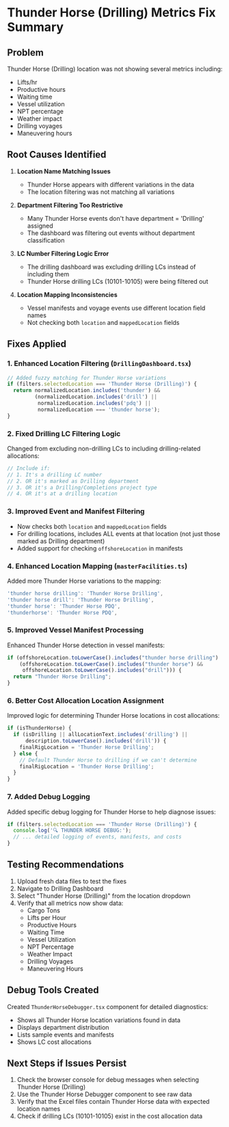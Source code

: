 # Thunder Horse (Drilling) Metrics Fix Summary

## Problem
Thunder Horse (Drilling) location was not showing several metrics including:
- Lifts/hr
- Productive hours
- Waiting time
- Vessel utilization
- NPT percentage
- Weather impact
- Drilling voyages
- Maneuvering hours

## Root Causes Identified

1. **Location Name Matching Issues**
   - Thunder Horse appears with different variations in the data
   - The location filtering was not matching all variations

2. **Department Filtering Too Restrictive**
   - Many Thunder Horse events don't have department = 'Drilling' assigned
   - The dashboard was filtering out events without department classification

3. **LC Number Filtering Logic Error**
   - The drilling dashboard was excluding drilling LCs instead of including them
   - Thunder Horse drilling LCs (10101-10105) were being filtered out

4. **Location Mapping Inconsistencies**
   - Vessel manifests and voyage events use different location field names
   - Not checking both `location` and `mappedLocation` fields

## Fixes Applied

### 1. Enhanced Location Filtering (`DrillingDashboard.tsx`)
```typescript
// Added fuzzy matching for Thunder Horse variations
if (filters.selectedLocation === 'Thunder Horse (Drilling)') {
  return normalizedLocation.includes('thunder') && 
         (normalizedLocation.includes('drill') || 
          normalizedLocation.includes('pdq') ||
          normalizedLocation === 'thunder horse');
}
```

### 2. Fixed Drilling LC Filtering Logic
Changed from excluding non-drilling LCs to including drilling-related allocations:
```typescript
// Include if:
// 1. It's a drilling LC number
// 2. OR it's marked as Drilling department
// 3. OR it's a Drilling/Completions project type
// 4. OR it's at a drilling location
```

### 3. Improved Event and Manifest Filtering
- Now checks both `location` and `mappedLocation` fields
- For drilling locations, includes ALL events at that location (not just those marked as Drilling department)
- Added support for checking `offshoreLocation` in manifests

### 4. Enhanced Location Mapping (`masterFacilities.ts`)
Added more Thunder Horse variations to the mapping:
```typescript
'thunder horse drilling': 'Thunder Horse Drilling',
'thunder horse drill': 'Thunder Horse Drilling',
'thunder horse': 'Thunder Horse PDQ',
'thunderhorse': 'Thunder Horse PDQ',
```

### 5. Improved Vessel Manifest Processing
Enhanced Thunder Horse detection in vessel manifests:
```typescript
if (offshoreLocation.toLowerCase().includes("thunder horse drilling") ||
    (offshoreLocation.toLowerCase().includes("thunder horse") && 
     offshoreLocation.toLowerCase().includes("drill"))) {
  return "Thunder Horse Drilling";
}
```

### 6. Better Cost Allocation Location Assignment
Improved logic for determining Thunder Horse locations in cost allocations:
```typescript
if (isThunderHorse) {
  if (isDrilling || allLocationText.includes('drilling') || 
      description.toLowerCase().includes('drill')) {
    finalRigLocation = 'Thunder Horse Drilling';
  } else {
    // Default Thunder Horse to drilling if we can't determine
    finalRigLocation = 'Thunder Horse Drilling';
  }
}
```

### 7. Added Debug Logging
Added specific debug logging for Thunder Horse to help diagnose issues:
```typescript
if (filters.selectedLocation === 'Thunder Horse (Drilling)') {
  console.log('🔍 THUNDER HORSE DEBUG:');
  // ... detailed logging of events, manifests, and costs
}
```

## Testing Recommendations

1. Upload fresh data files to test the fixes
2. Navigate to Drilling Dashboard
3. Select "Thunder Horse (Drilling)" from the location dropdown
4. Verify that all metrics now show data:
   - Cargo Tons
   - Lifts per Hour
   - Productive Hours
   - Waiting Time
   - Vessel Utilization
   - NPT Percentage
   - Weather Impact
   - Drilling Voyages
   - Maneuvering Hours

## Debug Tools Created

Created `ThunderHorseDebugger.tsx` component for detailed diagnostics:
- Shows all Thunder Horse location variations found in data
- Displays department distribution
- Lists sample events and manifests
- Shows LC cost allocations

## Next Steps if Issues Persist

1. Check the browser console for debug messages when selecting Thunder Horse (Drilling)
2. Use the Thunder Horse Debugger component to see raw data
3. Verify that the Excel files contain Thunder Horse data with expected location names
4. Check if drilling LCs (10101-10105) exist in the cost allocation data